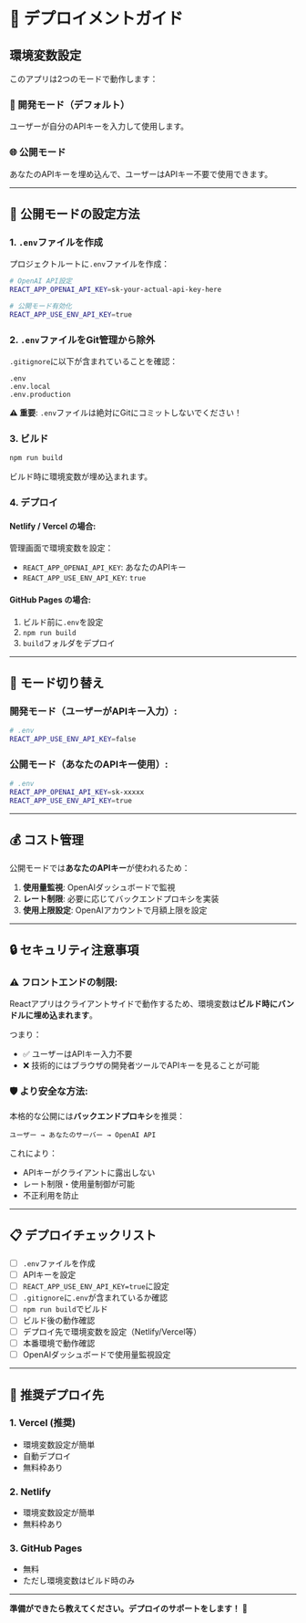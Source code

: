 # 🚀 デプロイメントガイド

## 環境変数設定

このアプリは2つのモードで動作します：

### 📝 開発モード（デフォルト）
ユーザーが自分のAPIキーを入力して使用します。

### 🌐 公開モード
あなたのAPIキーを埋め込んで、ユーザーはAPIキー不要で使用できます。

---

## 🔧 公開モードの設定方法

### 1. `.env`ファイルを作成

プロジェクトルートに`.env`ファイルを作成：

```bash
# OpenAI API設定
REACT_APP_OPENAI_API_KEY=sk-your-actual-api-key-here

# 公開モード有効化
REACT_APP_USE_ENV_API_KEY=true
```

### 2. `.env`ファイルをGit管理から除外

`.gitignore`に以下が含まれていることを確認：

```
.env
.env.local
.env.production
```

**⚠️ 重要**: `.env`ファイルは絶対にGitにコミットしないでください！

### 3. ビルド

```bash
npm run build
```

ビルド時に環境変数が埋め込まれます。

### 4. デプロイ

#### Netlify / Vercel の場合:
管理画面で環境変数を設定：
- `REACT_APP_OPENAI_API_KEY`: あなたのAPIキー
- `REACT_APP_USE_ENV_API_KEY`: `true`

#### GitHub Pages の場合:
1. ビルド前に`.env`を設定
2. `npm run build`
3. `build`フォルダをデプロイ

---

## 🔄 モード切り替え

### 開発モード（ユーザーがAPIキー入力）:
```bash
# .env
REACT_APP_USE_ENV_API_KEY=false
```

### 公開モード（あなたのAPIキー使用）:
```bash
# .env
REACT_APP_OPENAI_API_KEY=sk-xxxxx
REACT_APP_USE_ENV_API_KEY=true
```

---

## 💰 コスト管理

公開モードでは**あなたのAPIキー**が使われるため：

1. **使用量監視**: OpenAIダッシュボードで監視
2. **レート制限**: 必要に応じてバックエンドプロキシを実装
3. **使用上限設定**: OpenAIアカウントで月額上限を設定

---

## 🔒 セキュリティ注意事項

### ⚠️ フロントエンドの制限:
Reactアプリはクライアントサイドで動作するため、環境変数は**ビルド時にバンドルに埋め込まれます**。

つまり：
- ✅ ユーザーはAPIキー入力不要
- ❌ 技術的にはブラウザの開発者ツールでAPIキーを見ることが可能

### 🛡️ より安全な方法:
本格的な公開には**バックエンドプロキシ**を推奨：

```
ユーザー → あなたのサーバー → OpenAI API
```

これにより：
- APIキーがクライアントに露出しない
- レート制限・使用量制御が可能
- 不正利用を防止

---

## 📋 デプロイチェックリスト

- [ ] `.env`ファイルを作成
- [ ] APIキーを設定
- [ ] `REACT_APP_USE_ENV_API_KEY=true`に設定
- [ ] `.gitignore`に`.env`が含まれているか確認
- [ ] `npm run build`でビルド
- [ ] ビルド後の動作確認
- [ ] デプロイ先で環境変数を設定（Netlify/Vercel等）
- [ ] 本番環境で動作確認
- [ ] OpenAIダッシュボードで使用量監視設定

---

## 🎯 推奨デプロイ先

### 1. **Vercel** (推奨)
- 環境変数設定が簡単
- 自動デプロイ
- 無料枠あり

### 2. **Netlify**
- 環境変数設定が簡単
- 無料枠あり

### 3. **GitHub Pages**
- 無料
- ただし環境変数はビルド時のみ

---

**準備ができたら教えてください。デプロイのサポートをします！** 🚀

